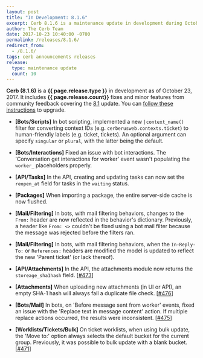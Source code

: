 ```yaml
---
layout: post
title: "In Development: 8.1.6"
excerpt: Cerb 8.1.6 is a maintenance update in development during October 2017 with 10 fixes and minor features from community feedback.
author: The Cerb Team
date: 2017-10-23 10:40:00 -0700
permalink: /releases/8.1.6/
redirect_from:
  - /8.1.6/
tags: cerb announcements releases
release:
  type: maintenance update
  count: 10
---
```


**Cerb (8.1.6)** is a **{{ page.release.type }}** in development as of October 23, 2017. It includes **{{ page.release.count}}** fixes and minor features from community feedback covering the [8.1](/releases/8.1/) update.  You can [follow these instructions](/docs/upgrading/) to upgrade.

* **[Bots/Scripts]** In bot scripting, implemented a new `|context_name()` filter for converting context IDs (e.g. `cerberusweb.contexts.ticket`) to human-friendly labels (e.g. ticket, tickets). An optional argument can specify `singular` or `plural`, with the latter being the default.

* **[Bots/Interactions]** Fixed an issue with bot interactions. The 'Conversation get interactions for worker' event wasn't populating the `worker_` placeholders properly.

* **[API/Tasks]** In the API, creating and updating tasks can now set the `reopen_at` field for tasks in the `waiting` status.

* **[Packages]** When importing a package, the entire server-side cache is now flushed.

* **[Mail/Filtering]** In bots, with mail filtering behaviors, changes to the `From:` header are now reflected in the behavior's dictionary. Previously, a header like `From: <>` couldn't be fixed using a bot mail filter because the message was rejected before the filters ran.

* **[Mail/Filtering]** In bots, with mail filtering behaviors, when the `In-Reply-To:` or `References:` headers are modified the model is updated to reflect the new 'Parent ticket' (or lack thereof).

* **[API/Attachments]** In the API, the attachments module now returns the `storeage_sha1hash` field. [[#473](https://github.com/jstanden/cerb/issues/473)]

* **[Attachments]** When uploading new attachments (in UI or API), an empty SHA-1 hash will always fail a duplicate file check. [[#476](https://github.com/jstanden/cerb/issues/476)]

* **[Bots/Mail]** In bots, on 'Before message sent from worker' events, fixed an issue with the 'Replace text in message content' action. If multiple replace actions occurred, the results were inconsistent. [[#475](https://github.com/jstanden/cerb/issues/475)]

* **[Worklists/Tickets/Bulk]** On ticket worklists, when using bulk update, the 'Move to:' option always selects the default bucket for the current group. Previously, it was possible to bulk update with a blank bucket. [[#471](https://github.com/jstanden/cerb/issues/471)]

